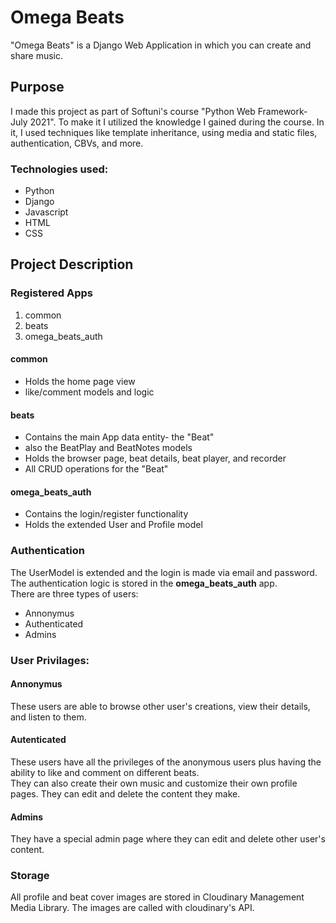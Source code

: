 # Omega Beats
"Omega Beats" is a Django Web Application in which you can create and share music.

## Purpose
I made this project as part of Softuni's course "Python Web Framework- July 2021". To make it I utilized the knowledge I gained during the course. In it, I used techniques like template inheritance, using media and static files, authentication, CBVs, and more.

### Technologies used:
* Python 
* Django
* Javascript
* HTML
* CSS

## Project Description
### Registered Apps
1. common
2. beats
3. omega_beats_auth
#### common 
* Holds the home page view
* like/comment models and logic
#### beats
* Contains the main App data entity- the "Beat"
* also the BeatPlay and BeatNotes models
* Holds the browser page, beat details, beat player, and recorder
* All CRUD operations for the "Beat"
#### omega_beats_auth
* Contains the login/register functionality
* Holds the extended User and Profile model

### Authentication
The UserModel is extended and the login is made via email and password.<br>
The authentication logic is stored in the <b>omega_beats_auth</b> app.<br>
There are three types of users:
* Annonymus
* Authenticated
* Admins
### User Privilages:
#### Annonymus
These users are able to browse other user's creations, view their details, and listen to them.
#### Autenticated
These users have all the privileges of the anonymous users plus having the ability to like and comment on different beats.<br>
They can also create their own music and customize their own profile pages. They can edit and delete the content they make.
#### Admins
They have a special admin page where they can edit and delete other user's content.

### Storage
All profile and beat cover images are stored in Cloudinary Management Media Library. The images are called with cloudinary's API.